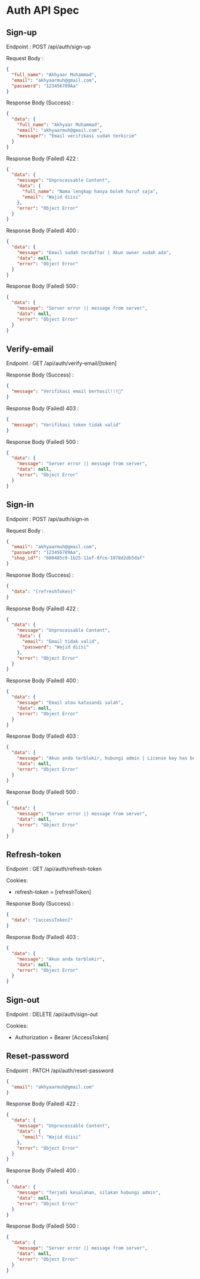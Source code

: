 # Auth API Spec

## Sign-up

Endpoint : POST /api/auth/sign-up

Request Body :

```json
{
  "full_name": "Akhyaar Muhammad",
  "email": "akhyaarmuh@gmail.com",
  "password": "123456789Aa"
}
```

Response Body (Success) :

```json
{
  "data": {
    "full_name": "Akhyaar Muhammad",
    "email": "akhyaarmuh@gmail.com",
    "message?": "Email verifikasi sudah terkirim"
  }
}
```

Response Body (Failed) 422 :

```json
{
  "data": {
    "message": "Unprocessable Content",
    "data": {
      "full_name": "Nama lengkap hanya boleh huruf saja",
      "email": "Wajid diisi"
    },
    "error": "Object Error"
  }
}
```

Response Body (Failed) 400 :

```json
{
  "data": {
    "message": "Email sudah terdaftar | Akun owner sudah ada",
    "data": null,
    "error": "Object Error"
  }
}
```

Response Body (Failed) 500 :

```json
{
  "data": {
    "message": "Server error || message from server",
    "data": null,
    "error": "Object Error"
  }
}
```

## Verify-email

Endpoint : GET /api/auth/verify-email/[token]

Response Body (Success) :

```json
{
  "message": "Verifikasi email berhasil!!!👏"
}
```

Response Body (Failed) 403 :

```json
{
  "message": "Verifikasi token tidak valid"
}
```

Response Body (Failed) 500 :

```json
{
  "data": {
    "message": "Server error || message from server",
    "data": null,
    "error": "Object Error"
  }
}
```

## Sign-in

Endpoint : POST /api/auth/sign-in

Request Body :

```json
{
  "email": "akhyaarmuh@gmail.com",
  "password": "123456789Aa",
  "shop_id?": "600485c9-1b25-11ef-8fce-1078d2db5daf"
}
```

Response Body (Success) :

```json
{
  "data": "[refreshToken]"
}
```

Response Body (Failed) 422 :

```json
{
  "data": {
    "message": "Unprocessable Content",
    "data": {
      "email": "Email tidak valid",
      "password": "Wajid diisi"
    },
    "error": "Object Error"
  }
}
```

Response Body (Failed) 400 :

```json
{
  "data": {
    "message": "Email atau katasandi salah",
    "data": null,
    "error": "Object Error"
  }
}
```

Response Body (Failed) 403 :

```json
{
  "data": {
    "message": "Akun anda terblokir, hubungi admin | License key has been expired",
    "data": null,
    "error": "Object Error"
  }
}
```

Response Body (Failed) 500 :

```json
{
  "data": {
    "message": "Server error || message from server",
    "data": null,
    "error": "Object Error"
  }
}
```

## Refresh-token

Endpoint : GET /api/auth/refresh-token

Cookies:

- refresh-token = [refreshToken]

Response Body (Success) :

```json
{
  "data": "[accessToken]"
}
```

Response Body (Failed) 403 :

```json
{
  "data": {
    "message": "Akun anda terblokir",
    "data": null,
    "error": "Object Error"
  }
}
```

## Sign-out

Endpoint : DELETE /api/auth/sign-out

Cookies:

- Authorization = Bearer [AccessToken]

## Reset-password

Endpoint : PATCH /api/auth/reset-password

```json
{
  "email": "akhyaarmuh@gmail.com"
}
```

Response Body (Failed) 422 :

```json
{
  "data": {
    "message": "Unprocessable Content",
    "data": {
      "email": "Wajid diisi"
    },
    "error": "Object Error"
  }
}
```

Response Body (Failed) 400 :

```json
{
  "data": {
    "message": "Terjadi kesalahan, silakan hubungi admin",
    "data": null,
    "error": "Object Error"
  }
}
```

Response Body (Failed) 500 :

```json
{
  "data": {
    "message": "Server error || message from server",
    "data": null,
    "error": "Object Error"
  }
}
```
